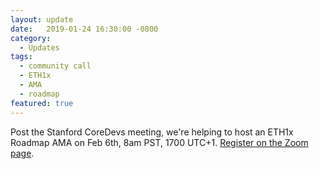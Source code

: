 ```yaml
---
layout: update
date:   2019-01-24 16:30:00 -0800
category:
  - Updates
tags:
  - community call
  - ETH1x
  - AMA
  - roadmap
featured: true
---
```

Post the Stanford CoreDevs meeting, we're helping to host an ETH1x Roadmap AMA on Feb 6th, 8am PST, 1700 UTC+1. [Register on the Zoom page](https://zoom.us/meeting/register/4b0c73835fdc47b0dc2040ba88984b7b).